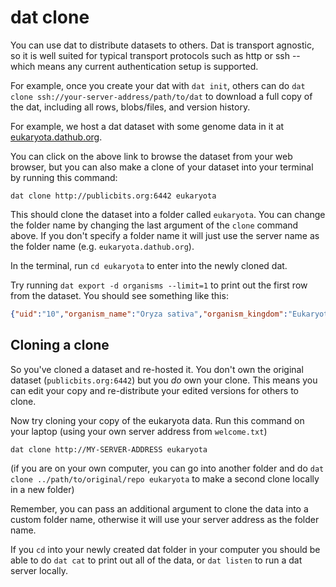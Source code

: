 # dat clone

You can use dat to distribute datasets to others. Dat is transport agnostic, so it is well suited for typical transport protocols such as http or ssh -- which means any current authentication setup is supported.

For example, once you create your dat with `dat init`, others can do `dat clone ssh://your-server-address/path/to/dat` to download a full copy of the dat, including all rows, blobs/files, and version history.

For example, we host a dat dataset with some genome data in it at <a href="http://eukaryota.dathub.org" target="_blank">eukaryota.dathub.org</a>.

You can click on the above link to browse the dataset from your web browser, but you can also make a clone of your dataset into your terminal by running this command:

```
dat clone http://publicbits.org:6442 eukaryota
```

This should clone the dataset into a folder called `eukaryota`. You can change the folder name by changing the last argument of the `clone` command above. If you don't specify a folder name it will just use the server name as the folder name (e.g. `eukaryota.dathub.org`).

In the terminal, run `cd eukaryota` to enter into the newly cloned dat.

Try running `dat export -d organisms --limit=1` to print out the first row from the dataset. You should see something like this:

```JSON
{"uid":"10","organism_name":"Oryza sativa","organism_kingdom":"Eukaryota","organism_group":"","organism_subgroup":"Land Plants","defline":"Oryza sativa overview","projectid":9512,"project_accession":"PRJNA9512","status":"Complete","number_of_chromosomes":"12","number_of_plasmids":"1","number_of_organelles":"2","assembly_name":"Build 4.0","assembly_accession":"GCA_000005425.2","assemblyid":313038,"create_date":"2002/04/04 00:00","options":"","weight":385,"chromosome_assemblies":"5","scaffold_assemblies":"1","sra_genomes":"0","taxid":4530,"key":"10"}
```

## Cloning a clone

So you've cloned a dataset and re-hosted it. You don't own the original dataset (`publicbits.org:6442`) but you *do* own your clone. This means you can edit your copy and re-distribute your edited versions for others to clone.

Now try cloning your copy of the eukaryota data. Run this command on your laptop (using your own server address from `welcome.txt`)

```
dat clone http://MY-SERVER-ADDRESS eukaryota
```

(if you are on your own computer, you can go into another folder and do `dat clone ../path/to/original/repo eukaryota` to make a second clone locally in a new folder)

Remember, you can pass an additional argument to clone the data into a custom folder name, otherwise it will use your server address as the folder name.

If you `cd` into your newly created dat folder in your computer you should be able to do `dat cat` to print out all of the data, or `dat listen` to run a dat server locally.
